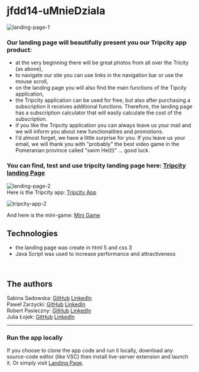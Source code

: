 # jfdd14-uMnieDziala

![landing-page-1](https://user-images.githubusercontent.com/60104519/79699600-cf1e6a80-8290-11ea-8ce6-e286326d79e5.gif)

### Our landing page will beautifully present you our Tripcity app product:
- at the very beginning there will be great photos from all over the Tricity (as above),
- to navigate our site you can use links in the navigation bar or use the mouse scroll,
- on the landing page you will also find the main functions of the Tipcity application,
- the Tripcity application can be used for free, but also after purchasing a subscription it receives additional functions. Therefore, the landing page has a subscription calculator that will easily calculate the cost of the subscription.
- if you like the Tripcity application you can always leave us your mail and we will inform you about new functionalities and promotions.
- I'd almost forget, we have a little surprise for you. If you leave us your email, we will thank you with "probably" the best video game in the Pomeranian province called "swim Hel(l)" ... good luck.

### You can find, test and use **tripcity landing page** here: [Tripcity landing Page](http://www.umniedziala.jfdd14.is-academy.pl/ "To the landing page")

![landing-page-2](https://user-images.githubusercontent.com/60104519/79699606-d776a580-8290-11ea-87b5-cd47c92f89b6.gif)
<br />
Here is the Tripcity app: [Tripcity App](http://app.umniedziala.jfdd14.is-academy.pl/ "To the Tripcity App")

![tripcity-app-2](https://user-images.githubusercontent.com/60104519/79699614-e8271b80-8290-11ea-8784-844025d5df88.gif)

And here is the mini-game: [Mini Game](http://www.umniedziala.jfdd14.is-academy.pl/game.html "To the game")

## Technologies
  - the landing page was create in html 5 and css 3
  - Java Script was used to increase performance and attractiveness
<br />

## The authors
Sabina Sadowska: 
[GitHub](https://github.com/SabinaSadowska "Sabina's GitHub") [LinkedIn](https://www.linkedin.com/in/sabina-sadowska-04919b28/ "Sabina's LinkedIn")<br />
Paweł Zarzycki: 
[GitHub](https://github.com/zazulec "Paweł's GitHub") [LinkedIn](https://www.linkedin.com/in/pawe%C5%82-zarzycki-a38a40156/ "Paweł's LinkedIn")<br />
Robert Pasieczny: 
[GitHub](https://github.com/pasrobert "Robert's GitHub") [LinkedIn](https://www.linkedin.com/in/robert-pasieczny/ "Robert's LinkedIn")<br />
Julia Łojek: 
[GitHub](https://github.com/JuliaLojek "Julia's GitHub") [LinkedIn](https://www.linkedin.com/in/julia-lojek/ "Julia's LinkedIn")<br />

_______________________
### Run the app locally

If you choose to clone the app code and run it locally, download any source-code editor (like VSC) then install live-server extension and launch it. Or simply visit [Landing Page](http://www.umniedziala.jfdd14.is-academy.pl/ "To the landing page").